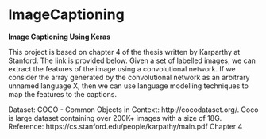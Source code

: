 # ImageCaptioning
<b>Image Captioning Using Keras</b>
<p>
This project is based on chapter 4 of the thesis written by Karparthy at Stanford. The link is provided below. Given a set of labelled images, we can extract the features of the image using a convolutional network. If we consider the array generated by the convolutional network as an arbitrary unnamed language X, then we can use language modelling techniques to map the features to the captions.
</p>
Dataset: COCO - Common Objects in Context: http://cocodataset.org/. Coco is large dataset containing over 200K+ images with a size of 18G. 
<br>
Reference:
https://cs.stanford.edu/people/karpathy/main.pdf Chapter 4

